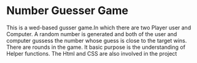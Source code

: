 # Number Guesser Game  

This is a wed-based gusser game.In which there are two Player user and Computer. A random number is generated and both of the user and computer gussess the number whose guess is close to the target wins. There are rounds in the game. It basic purpose is the understanding of Helper functions. The Html and CSS are also involved in the project
